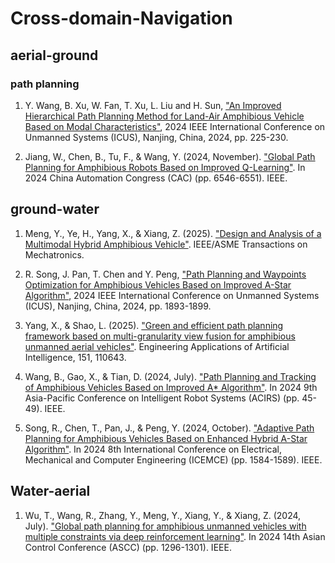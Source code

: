# Cross-domain-Navigation

## aerial-ground

### path planning
1. Y. Wang, B. Xu, W. Fan, T. Xu, L. Liu and H. Sun, ["An Improved Hierarchical Path Planning Method for Land-Air Amphibious Vehicle Based on Modal Characteristics"](https://ieeexplore.ieee.org/abstract/document/10839833), 2024 IEEE International Conference on Unmanned Systems (ICUS), Nanjing, China, 2024, pp. 225-230.

2. Jiang, W., Chen, B., Tu, F., & Wang, Y. (2024, November). ["Global Path Planning for Amphibious Robots Based on Improved Q-Learning"](https://ieeexplore.ieee.org/abstract/document/10865651). In 2024 China Automation Congress (CAC) (pp. 6546-6551). IEEE.




## ground-water
1. Meng, Y., Ye, H., Yang, X., & Xiang, Z. (2025). ["Design and Analysis of a Multimodal Hybrid Amphibious Vehicle"](https://ieeexplore.ieee.org/abstract/document/10844691). IEEE/ASME Transactions on Mechatronics.

2. R. Song, J. Pan, T. Chen and Y. Peng, ["Path Planning and Waypoints Optimization for Amphibious Vehicles Based on Improved A-Star Algorithm"](https://ieeexplore.ieee.org/abstract/document/10839953), 2024 IEEE International Conference on Unmanned Systems (ICUS), Nanjing, China, 2024, pp. 1893-1899.

3. Yang, X., & Shao, L. (2025). ["Green and efficient path planning framework based on multi-granularity view fusion for amphibious unmanned aerial vehicles"](https://www.sciencedirect.com/science/article/pii/S0952197625006438). Engineering Applications of Artificial Intelligence, 151, 110643.

4. Wang, B., Gao, X., & Tian, D. (2024, July). ["Path Planning and Tracking of Amphibious Vehicles Based on Improved A* Algorithm"](https://ieeexplore.ieee.org/abstract/document/10684930). In 2024 9th Asia-Pacific Conference on Intelligent Robot Systems (ACIRS) (pp. 45-49). IEEE.

5. Song, R., Chen, T., Pan, J., & Peng, Y. (2024, October). ["Adaptive Path Planning for Amphibious Vehicles Based on Enhanced Hybrid A-Star Algorithm"](https://ieeexplore.ieee.org/abstract/document/10862721). In 2024 8th International Conference on Electrical, Mechanical and Computer Engineering (ICEMCE) (pp. 1584-1589). IEEE.




## Water-aerial
1. Wu, T., Wang, R., Zhang, Y., Meng, Y., Xiang, Y., & Xiang, Z. (2024, July). ["Global path planning for amphibious unmanned vehicles with multiple constraints via deep reinforcement learning"](https://ieeexplore.ieee.org/abstract/document/10665661). In 2024 14th Asian Control Conference (ASCC) (pp. 1296-1301). IEEE.

